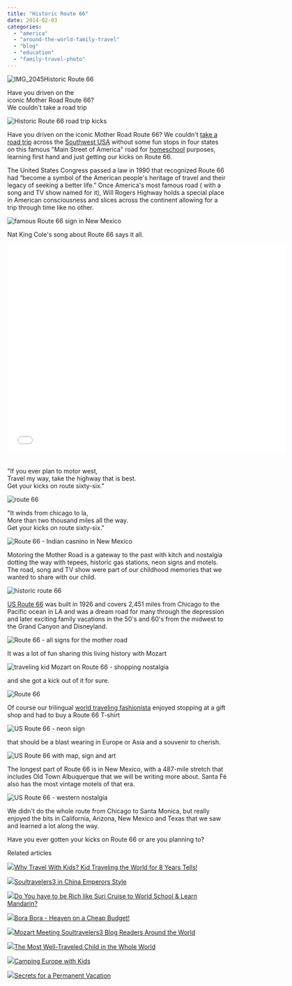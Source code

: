 ```yaml
---
title: "Historic Route 66"
date: 2014-02-03
categories: 
  - "america"
  - "around-the-world-family-travel"
  - "blog"
  - "education"
  - "family-travel-photo"
---
```


![IMG_2045](https://pub-ac94b3f306b24c0dba4238943c97f2e1.r2.dev/6a00e5502a9507883301a3fcae1556970b.jpg)Historic Route 66  
  
Have you driven on the  
iconic Mother Road Route 66?  
We couldn't take a road trip

<!--more-->  
![Historic Route 66 road trip kicks](https://pub-ac94b3f306b24c0dba4238943c97f2e1.r2.dev/6a00e5502a9507883301a73d69cdfc970d.png)  
  
Have you driven on the iconic Mother Road Route 66? We couldn't [take a road trip](http://soultravelers3new.local/2014/01/road-trip-usa-best-of-the-west.html "road trip usa best of the west") across the [Southwest USA](http://soultravelers3new.local/2014/01/winter-road-trip-americas-southwest-.html "southwest road trip") without some fun stops in four states on this famous "Main Street of America" road for [homeschool](http://soultravelers3new.local/2013/07/homeschool-high-school-and-world-travel.html "homeschool and travel") purposes, learning first hand and just getting our kicks on Route 66. 
  
The United States Congress passed a law in 1990 that recognized Route 66 had “become a symbol of the American people's heritage of travel and their legacy of seeking a better life." Once America's most famous road ( with a song and TV show named for it), Will Rogers Highway holds a special place in American consciousness and slices across the continent allowing for a trip through time like no other.  
  
![famous Route 66 sign in New Mexico](https://pub-ac94b3f306b24c0dba4238943c97f2e1.r2.dev/6a00e5502a9507883301a5115e5000970c.png)  
  
Nat King Cole's song about Route 66 says it all.  
  

<iframe allowfullscreen frameborder="0" height="480" src="//www.youtube.com/embed/dCYApJtsyd0?rel=0" width="640"></iframe>

  
  
[  
](https://pub-ac94b3f306b24c0dba4238943c97f2e1.r2.dev/6a00e5502a9507883301a3fcadd792970b.png)"If you ever plan to motor west,  
Travel my way, take the highway that is best.  
Get your kicks on route sixty-six."  
  
![route 66](https://pub-ac94b3f306b24c0dba4238943c97f2e1.r2.dev/6a00e5502a9507883301a5115e5448970c.png)  
  
"It winds from chicago to la,  
More than two thousand miles all the way.  
Get your kicks on route sixty-six."  
  
![Route 66 - Indian casnino in New Mexico](https://pub-ac94b3f306b24c0dba4238943c97f2e1.r2.dev/6a00e5502a9507883301a73d69dd1a970d.png)  
  
Motoring the Mother Road is a gateway to the past with kitch and nostalgia dotting the way with tepees, historic gas stations, neon signs and motels. The road, song and TV show were part of our childhood memories that we wanted to share with our child.  
  
![historic route 66 ](https://pub-ac94b3f306b24c0dba4238943c97f2e1.r2.dev/6a00e5502a9507883301a5115e564a970c.png)  
  
[US Route 66](http://en.wikipedia.org/wiki/U.S._Route_66 "route 66") was built in 1926 and covers 2,451 miles from Chicago to the Pacific ocean in LA and was a dream road for many through the depression and later exciting family vacations in the 50's and 60's from the midwest to the Grand Canyon and Disneyland.  
  
![Route 66 - all signs for the mother road](https://pub-ac94b3f306b24c0dba4238943c97f2e1.r2.dev/6a00e5502a9507883301a3fcaecf09970b.png)  
  
  
  
It was a lot of fun sharing this living history with Mozart  
  
![traveling kid Mozart on Route 66 - shopping nostalgia](https://pub-ac94b3f306b24c0dba4238943c97f2e1.r2.dev/6a00e5502a9507883301a5115e5579970c.png)  
  
  
and she got a kick out of it for sure.  
  
![Route 66](https://pub-ac94b3f306b24c0dba4238943c97f2e1.r2.dev/6a00e5502a9507883301a5115e56d9970c.png)  
  
Of course our trilingual [world traveling fashionista](http://soultravelers3new.local/2009/05/how-to-be-a-world-traveling-fashionista.html "Mozart world traveling fashionista") enjoyed stopping at a gift shop and had to buy a Route 66 T-shirt  
  
![US Route 66 - neon sign](https://pub-ac94b3f306b24c0dba4238943c97f2e1.r2.dev/6a00e5502a9507883301a5115e574e970c.png)  
  
that should be a blast wearing in Europe or Asia and a souvenir to cherish.  
  
![US Route 66 with map, sign and art](https://pub-ac94b3f306b24c0dba4238943c97f2e1.r2.dev/6a00e5502a9507883301a73d69e038970d.png)  
  
The longest part of Route 66 is in New Mexico, with a 487-mile stretch that includes Old Town Albuquerque that we will be writing more about. Santa Fé also has the most vintage motels of that era.  
  
![US Route 66 - western nostalgia](https://pub-ac94b3f306b24c0dba4238943c97f2e1.r2.dev/6a00e5502a9507883301a5115e5828970c.png)  
  
We didn't do the whole route from Chicago to Santa Monica, but really enjoyed the bits in California, Arizona, New Mexico and Texas that we saw and learned a lot along the way.  
  
Have you ever gotten your kicks on Route 66 or are you planning to?

Related articles

[![](http://i.zemanta.com/198782571_80_80.jpg)](http://soultravelers3new.local/2013/09/why-travel-with-kids-kid-traveling-the-world-for-8-years-tells.html)[Why Travel With Kids? Kid Traveling the World for 8 Years Tells!](http://soultravelers3new.local/2013/09/why-travel-with-kids-kid-traveling-the-world-for-8-years-tells.html)

[![](http://i.zemanta.com/130189927_80_80.jpg)](http://soultravelers3new.local/2012/12/soultravelers3-in-china-emperors-style.html)[Soultravelers3 in China Emperors Style](http://soultravelers3new.local/2012/12/soultravelers3-in-china-emperors-style.html)

[![](http://i.zemanta.com/115136650_80_80.jpg)](http://soultravelers3new.local/2012/09/do-you-have-to-be-rich-like-suri-cruise-to-world-school-learn-mandarin-.html)[Do You have to be Rich like Suri Cruise to World School & Learn Mandarin?](http://soultravelers3new.local/2012/09/do-you-have-to-be-rich-like-suri-cruise-to-world-school-learn-mandarin-.html)

[![](http://i.zemanta.com/92363554_80_80.jpg)](http://soultravelers3new.local/2012/06/bora-bora-heaven-on-a-cheap-budget.html)[Bora Bora - Heaven on a Cheap Budget!](http://soultravelers3new.local/2012/06/bora-bora-heaven-on-a-cheap-budget.html)

[![](http://i.zemanta.com/239455677_80_80.jpg)](http://soultravelers3new.local/2014/01/mozart-meeting-soultravelers3-blog-readers-around-the-world.html)[Mozart Meeting Soultravelers3 Blog Readers Around the World](http://soultravelers3new.local/2014/01/mozart-meeting-soultravelers3-blog-readers-around-the-world.html)

[![](http://i.zemanta.com/207027430_80_80.jpg)](http://soultravelers3new.local/2013/09/the-most-well-traveled-child-in-the-whole-world.html)[The Most Well-Traveled Child in the Whole World](http://soultravelers3new.local/2013/09/the-most-well-traveled-child-in-the-whole-world.html)

[![](http://i.zemanta.com/120603856_80_80.jpg)](http://soultravelers3new.local/2012/10/camping-europe-with-kids.html)[Camping Europe with Kids](http://soultravelers3new.local/2012/10/camping-europe-with-kids.html)

[![](http://i.zemanta.com/197008054_80_80.jpg)](http://soultravelers3new.local/2013/08/secrets-for-a-permanent-vacation-travel-tips.html)[Secrets for a Permanent Vacation](http://soultravelers3new.local/2013/08/secrets-for-a-permanent-vacation-travel-tips.html)
